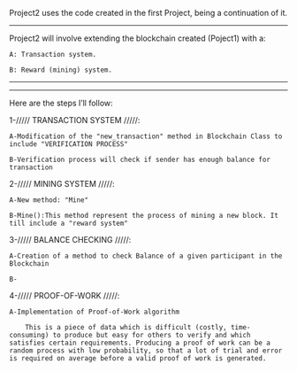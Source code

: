 Project2 uses the code created in the first Project, being a continuation of it.

-------------------------------------------------------------------------------------------------------------------------------------

Project2 will involve extending the blockchain created (Poject1) with a:

    A: Transaction system.

    B: Reward (mining) system. 

-------------------------------------------------------------------------------------------------------------------------------------



-------------------------------------------------------------------------------------------------------------------------------------

Here are the steps I’ll follow:


1-/////    TRANSACTION SYSTEM    /////:

    A-Modification of the "new_transaction" method in Blockchain Class to include "VERIFICATION PROCESS"

    B-Verification process will check if sender has enough balance for transaction



2-/////    MINING SYSTEM    /////:

    A-New method: "Mine"

    B-Mine():This method represent the process of mining a new block. It till include a "reward system" 


3-/////    BALANCE CHECKING    /////:

    A-Creation of a method to check Balance of a given participant in the Blockchain

    B-


4-/////    PROOF-OF-WORK    /////:

    A-Implementation of Proof-of-Work algorithm

        This is a piece of data which is difficult (costly, time-consuming) to produce but easy for others to verify and which satisfies certain requirements. Producing a proof of work can be a random process with low probability, so that a lot of trial and error is required on average before a valid proof of work is generated.


